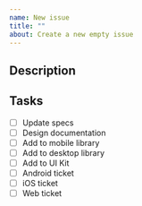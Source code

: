```yaml
---
name: New issue
title: ""
about: Create a new empty issue
---
```


## Description

## Tasks

- [ ] Update specs
- [ ] Design documentation
- [ ] Add to mobile library
- [ ] Add to desktop library
- [ ] Add to UI Kit
- [ ] Android ticket
- [ ] iOS ticket
- [ ] Web ticket
